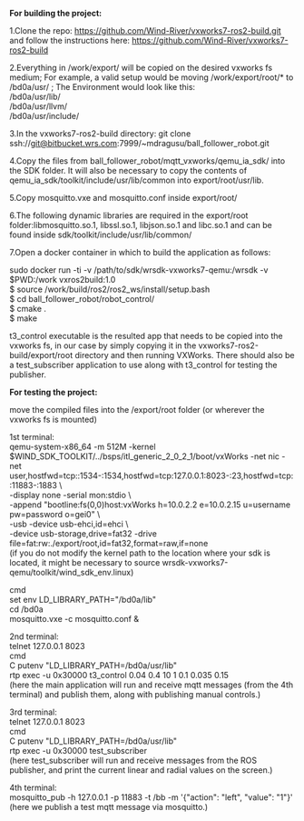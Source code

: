 <b>For building the project:</b>

1.Clone the repo: https://github.com/Wind-River/vxworks7-ros2-build.git<br>
and follow the instructions here: https://github.com/Wind-River/vxworks7-ros2-build<br>

2.Everything in /work/export/ will be copied on the desired vxworks fs medium; For example, a valid setup would be moving /work/export/root/* to /bd0a/usr/ ; The Environment would look like this:<br>
/bd0a/usr/lib/<br>
/bd0a/usr/llvm/<br>
/bd0a/usr/include/<br>

3.In the vxworks7-ros2-build directory: git clone ssh://git@bitbucket.wrs.com:7999/~mdragusu/ball_follower_robot.git<br>

4.Copy the files from ball_follower_robot/mqtt_vxworks/qemu_ia_sdk/ into the SDK folder. 
It will also be necessary to copy the contents of qemu_ia_sdk/toolkit/include/usr/lib/common into export/root/usr/lib. <br>

5.Copy mosquitto.vxe and mosquitto.conf inside export/root/ <br>

6.The following dynamic libraries are required in the export/root folder:libmosquitto.so.1, libssl.so.1, libjson.so.1 and libc.so.1 and can be found inside sdk/toolkit/include/usr/lib/common/<br>

7.Open a docker container in which to build the application as follows:<br>

<div>sudo docker run -ti -v /path/to/sdk/wrsdk-vxworks7-qemu:/wrsdk -v $PWD:/work vxros2build:1.0<br>
$ source /work/build/ros2/ros2_ws/install/setup.bash<br>
$ cd ball_follower_robot/robot_control/ <br>
$ cmake . <br>
$ make <br>
</div>

t3_control executable is the resulted app that needs to be copied into the vxworks fs, in our case by simply copying it in the vxworks7-ros2-build/export/root directory and then running VXWorks. There should also be a test_subscriber application to use along with t3_control for testing the publisher.

<b>For testing the project:</b>

move the compiled files into the /export/root folder (or wherever the vxworks fs is mounted)

1st terminal:<br>
qemu-system-x86_64 -m 512M  -kernel $WIND_SDK_TOOLKIT/../bsps/itl_generic_2_0_2_1/boot/vxWorks -net nic  -net user,hostfwd=tcp::1534-:1534,hostfwd=tcp:127.0.0.1:8023-:23,hostfwd=tcp::11883-:1883 \ <br>
-display none -serial mon:stdio \ <br>
-append "bootline:fs(0,0)host:vxWorks h=10.0.2.2 e=10.0.2.15 u=username pw=password o=gei0" \ <br>
-usb -device usb-ehci,id=ehci  \ <br>
-device usb-storage,drive=fat32 -drive file=fat:rw:./export/root,id=fat32,format=raw,if=none<br>
(if you do not modify the kernel path to the location where your sdk is located, it might be necessary to source wrsdk-vxworks7-qemu/toolkit/wind_sdk_env.linux)<br>

cmd<br>
set env LD_LIBRARY_PATH="/bd0a/lib"<br>
cd /bd0a<br>
mosquitto.vxe -c mosquitto.conf &<br>

2nd terminal:<br>
telnet 127.0.0.1 8023<br>
cmd<br>
C putenv "LD_LIBRARY_PATH=/bd0a/usr/lib"<br>
rtp exec -u 0x30000 t3_control 0.04 0.4 10 1 0.1 0.035 0.15<br>
(here the main application will run and receive mqtt messages (from the 4th terminal) and publish them, along with publishing manual controls.)<br>

3rd terminal:<br>
telnet 127.0.0.1 8023<br>
cmd<br>
C putenv "LD_LIBRARY_PATH=/bd0a/usr/lib"<br>
rtp exec -u 0x30000 test_subscriber<br>
(here test_subscriber will run and receive messages from the ROS publisher, and print the current linear and radial values on the screen.)<br>

4th terminal:<br>
mosquitto_pub -h 127.0.0.1 -p 11883 -t /bb -m '{"action": "left", "value": "1"}'<br>
(here we publish a test mqtt message via mosquitto.)
